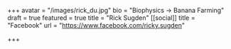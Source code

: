 +++
avatar = "/images/rick_du.jpg"
bio = "Biophysics -> Banana Farming"
draft = true
featured = true
title = "Rick Sugden"
[[social]]
title = "Facebook"
url = "https://www.facebook.com/ricky.sugden"

+++
